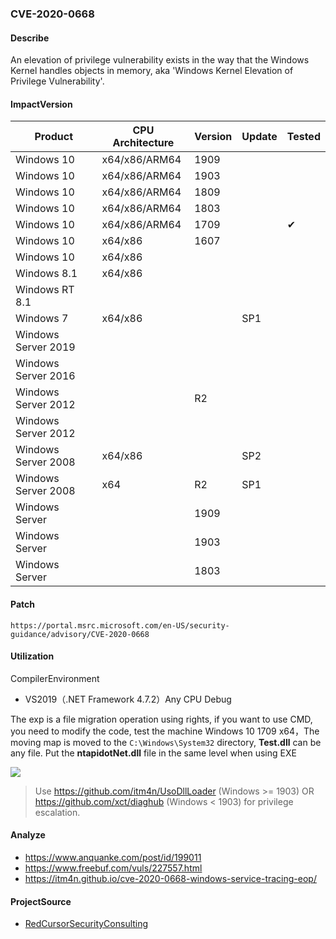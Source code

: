 ### CVE-2020-0668

#### Describe

An elevation of privilege vulnerability exists in the way that the Windows Kernel handles objects in memory, aka 'Windows Kernel Elevation of Privilege Vulnerability'. 

#### ImpactVersion

| Product             | CPU Architecture | Version | Update | Tested             |
| ------------------- | ---------------- | ------- | ------ | ------------------ |
| Windows 10          | x64/x86/ARM64    | 1909    |        |  |
| Windows 10          | x64/x86/ARM64    | 1903 |        |  |
| Windows 10          | x64/x86/ARM64    | 1809  |        |                    |
| Windows 10 | x64/x86/ARM64 | 1803 | | |
| Windows 10 | x64/x86/ARM64 | 1709 | | &#10004; |
| Windows 10 | x64/x86 | 1607 | | |
| Windows 10          | x64/x86    |         |        |                    |
| Windows 8.1 | x64/x86 | | | |
| Windows RT 8.1 |  | | | |
| Windows 7 | x64/x86 | | SP1 | |
| Windows Server 2019 |                  |         |        |                    |
| Windows Server 2016 | | | | |
| Windows Server 2012 | | R2 | | |
| Windows Server 2012 | | | | |
| Windows Server 2008 | x64/x86 |  | SP2 | |
| Windows Server 2008 | x64 | R2 | SP1 | |
| Windows Server      |                  | 1909 |        |                    |
| Windows Server      |                  | 1903 |        |                    |
| Windows Server | | 1803 | | |

#### Patch

```
https://portal.msrc.microsoft.com/en-US/security-guidance/advisory/CVE-2020-0668
```

#### Utilization

CompilerEnvironment

- VS2019（.NET Framework 4.7.2）Any CPU Debug

The exp is a file migration operation using rights, if you want to use CMD, you need to modify the code, test the machine Windows 10 1709 x64，The moving map is moved to the `C:\Windows\System32` directory, **Test.dll** can be any file. Put the **ntapidotNet.dll** file in the same level when using EXE

![](https://raw.github.com/Ascotbe/Random-img/master/Kernelhub/CVE-2020-0668_Windows_10_1709_X64.gif)

> Use https://github.com/itm4n/UsoDllLoader (Windows >= 1903) OR https://github.com/xct/diaghub (Windows < 1903) for privilege escalation.

#### Analyze

- https://www.anquanke.com/post/id/199011
- https://www.freebuf.com/vuls/227557.html
- https://itm4n.github.io/cve-2020-0668-windows-service-tracing-eop/


#### ProjectSource

- [RedCursorSecurityConsulting](https://github.com/RedCursorSecurityConsulting/CVE-2020-0668)